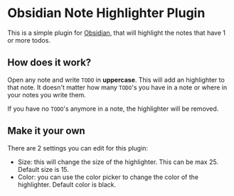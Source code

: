 # Obsidian Note Highlighter Plugin

This is a simple plugin for [Obsidian](https://obsidian.md), that will highlight the notes that have 1 or more todos.

## How does it work?

Open any note and write `TODO` in **uppercase**. This will add an highlighter to that note. It doesn't matter how many `TODO`'s you have in a note or where in your notes you write them.

If you have no `TODO`'s anymore in a note, the highlighter will be removed.

## Make it your own

There are 2 settings you can edit for this plugin:

-   Size: this will change the size of the highlighter. This can be max 25. Default size is 15.
-   Color: you can use the color picker to change the color of the highlighter. Default color is black.
